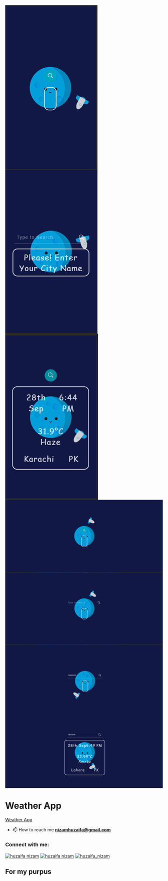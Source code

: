 <img src="./img/1.mobile.png" alt="GitHUB" align="center" >
<img src="./img/2.mobilew.png" alt="GitHUB" align="center" >
<img src="./img/3.mobile.png" alt="GitHUB" align="center" >
<img src="./img/4.web.png" alt="GitHUB" align="center" >
<img src="./img/5.wec.png" alt="GitHUB" align="center" >
<img src="./img/6.web.png" alt="GitHUB" align="center" >
<img src="./img/7.web.png" alt="GitHUB" align="center" >



# Weather App

<a href="https://huzaifanizam.github.io/BMI-CalculaterwithInputandOutput/" target="blank">Weather App</a>

- 📫 How to reach me **nizamhuzaifa@gmail.com**


<h3 align="left">Connect with me:</h3>
<p align="left">
<a href="https://linkedin.com/in/huzaifa nizam" target="blank"><img align="center" src="https://raw.githubusercontent.com/rahuldkjain/github-profile-readme-generator/master/src/images/icons/Social/linked-in-alt.svg" alt="huzaifa nizam" height="30" width="40" /></a>
<a href="https://fb.com/huzaifa nizam" target="blank"><img align="center" src="https://raw.githubusercontent.com/rahuldkjain/github-profile-readme-generator/master/src/images/icons/Social/facebook.svg" alt="huzaifa nizam" height="30" width="40" /></a>
<a href="https://instagram.com/huzaifa_nizam" target="blank"><img align="center" src="https://raw.githubusercontent.com/rahuldkjain/github-profile-readme-generator/master/src/images/icons/Social/instagram.svg" alt="huzaifa_nizam" height="30" width="40" /></a>
</p>



## For my purpus
